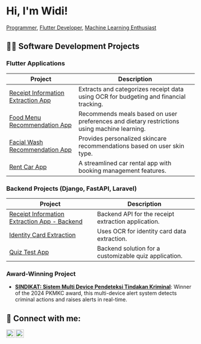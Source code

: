 # Hi, I'm Widi!  
[Programmer](https://github.com/wawanwidiantara), [Flutter Developer](https://www.linkedin.com/in/gedewidiantara/), [Machine Learning Enthusiast](https://www.linkedin.com/in/gedewidiantara/)

## 👨‍💻 Software Development Projects

### Flutter Applications
| Project | Description |
|---------|-------------|
| [Receipt Information Extraction App](https://github.com/WawanWidiantara/picbudget_app) | Extracts and categorizes receipt data using OCR for budgeting and financial tracking. |
| [Food Menu Recommendation App](https://github.com/WawanWidiantara/menu_recommendation_app) | Recommends meals based on user preferences and dietary restrictions using machine learning. |
| [Facial Wash Recommendation App](https://github.com/WawanWidiantara/glow_up_app) | Provides personalized skincare recommendations based on user skin type. |
| [Rent Car App](https://github.com/WawanWidiantara/car_rent_app) | A streamlined car rental app with booking management features. |

### Backend Projects (Django, FastAPI, Laravel)
| Project | Description |
|---------|-------------|
| [Receipt Information Extraction App - Backend](https://github.com/WawanWidiantara/PicBudget-Backend) | Backend API for the receipt extraction application. |
| [Identity Card Extraction](https://github.com/WawanWidiantara/KTM-Information-Extraction) | Uses OCR for identity card data extraction. |
| [Quiz Test App](https://github.com/WawanWidiantara/cbt-backend) | Backend solution for a customizable quiz application. |

### Award-Winning Project
- **[SINDIKAT: Sistem Multi Device Pendeteksi Tindakan Kriminal](https://github.com/Sindikat-PKM-KC)**: Winner of the 2024 PKMKC award, this multi-device alert system detects criminal actions and raises alerts in real-time.

<h2> 🤳 Connect with me:</h2>

[<img align="left" alt="GedeWidiantara | LinkedIn" width="22px" src="https://cdn.jsdelivr.net/npm/simple-icons@v3/icons/linkedin.svg" />][linkedin]
[<img align="left" alt="GedeWidiantara | Instagram" width="22px" src="https://cdn.jsdelivr.net/npm/simple-icons@v3/icons/instagram.svg" />][instagram]

[instagram]: https://www.instagram.com/wawanwidiantara/
[linkedin]: https://linkedin.com/in/gedewidiantara
